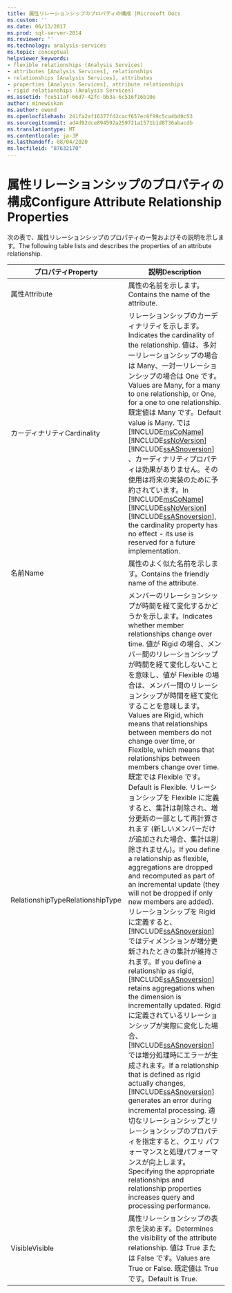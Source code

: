 ```yaml
---
title: 属性リレーションシップのプロパティの構成 |Microsoft Docs
ms.custom: ''
ms.date: 06/13/2017
ms.prod: sql-server-2014
ms.reviewer: ''
ms.technology: analysis-services
ms.topic: conceptual
helpviewer_keywords:
- flexible relationships (Analysis Services)
- attributes [Analysis Services], relationships
- relationships [Analysis Services], attributes
- properties [Analysis Services], attribute relationships
- rigid relationships (Analysis Services)
ms.assetid: fce511af-66d7-42fc-bb3a-6c516f16b10e
author: minewiskan
ms.author: owend
ms.openlocfilehash: 241fa2af16377fd2cacf657ec6f99c5ca4bd0c53
ms.sourcegitcommit: ad4d92dce894592a259721a1571b1d8736abacdb
ms.translationtype: MT
ms.contentlocale: ja-JP
ms.lasthandoff: 08/04/2020
ms.locfileid: "87632170"
---
```

# <a name="configure-attribute-relationship-properties"></a><span data-ttu-id="dc91f-102">属性リレーションシップのプロパティの構成</span><span class="sxs-lookup"><span data-stu-id="dc91f-102">Configure Attribute Relationship Properties</span></span>
  <span data-ttu-id="dc91f-103">次の表で、属性リレーションシップのプロパティの一覧およびその説明を示します。</span><span class="sxs-lookup"><span data-stu-id="dc91f-103">The following table lists and describes the properties of an attribute relationship.</span></span>  
  
|<span data-ttu-id="dc91f-104">プロパティ</span><span class="sxs-lookup"><span data-stu-id="dc91f-104">Property</span></span>|<span data-ttu-id="dc91f-105">説明</span><span class="sxs-lookup"><span data-stu-id="dc91f-105">Description</span></span>|  
|--------------|-----------------|  
|<span data-ttu-id="dc91f-106">属性</span><span class="sxs-lookup"><span data-stu-id="dc91f-106">Attribute</span></span>|<span data-ttu-id="dc91f-107">属性の名前を示します。</span><span class="sxs-lookup"><span data-stu-id="dc91f-107">Contains the name of the attribute.</span></span>|  
|<span data-ttu-id="dc91f-108">カーディナリティ</span><span class="sxs-lookup"><span data-stu-id="dc91f-108">Cardinality</span></span>|<span data-ttu-id="dc91f-109">リレーションシップのカーディナリティを示します。</span><span class="sxs-lookup"><span data-stu-id="dc91f-109">Indicates the cardinality of the relationship.</span></span> <span data-ttu-id="dc91f-110">値は、多対一リレーションシップの場合は Many、一対一リレーションシップの場合は One です。</span><span class="sxs-lookup"><span data-stu-id="dc91f-110">Values are Many, for a many to one relationship, or One, for a one to one relationship.</span></span> <span data-ttu-id="dc91f-111">既定値は Many です。</span><span class="sxs-lookup"><span data-stu-id="dc91f-111">Default value is Many.</span></span> <span data-ttu-id="dc91f-112">では [!INCLUDE[msCoName](../../includes/msconame-md.md)] [!INCLUDE[ssNoVersion](../../includes/ssnoversion-md.md)] [!INCLUDE[ssASnoversion](../../includes/ssasnoversion-md.md)] 、カーディナリティプロパティは効果がありません。その使用は将来の実装のために予約されています。</span><span class="sxs-lookup"><span data-stu-id="dc91f-112">In [!INCLUDE[msCoName](../../includes/msconame-md.md)] [!INCLUDE[ssNoVersion](../../includes/ssnoversion-md.md)] [!INCLUDE[ssASnoversion](../../includes/ssasnoversion-md.md)], the cardinality property has no effect - its use is reserved for a future implementation.</span></span>|  
|<span data-ttu-id="dc91f-113">名前</span><span class="sxs-lookup"><span data-stu-id="dc91f-113">Name</span></span>|<span data-ttu-id="dc91f-114">属性のよく似た名前を示します。</span><span class="sxs-lookup"><span data-stu-id="dc91f-114">Contains the friendly name of the attribute.</span></span>|  
|<span data-ttu-id="dc91f-115">RelationshipType</span><span class="sxs-lookup"><span data-stu-id="dc91f-115">RelationshipType</span></span>|<span data-ttu-id="dc91f-116">メンバーのリレーションシップが時間を経て変化するかどうかを示します。</span><span class="sxs-lookup"><span data-stu-id="dc91f-116">Indicates whether member relationships change over time.</span></span> <span data-ttu-id="dc91f-117">値が Rigid の場合、メンバー間のリレーションシップが時間を経て変化しないことを意味し、値が Flexible の場合は、メンバー間のリレーションシップが時間を経て変化することを意味します。</span><span class="sxs-lookup"><span data-stu-id="dc91f-117">Values are Rigid, which means that relationships between members do not change over time, or Flexible, which means that relationships between members change over time.</span></span> <span data-ttu-id="dc91f-118">既定では Flexible です。</span><span class="sxs-lookup"><span data-stu-id="dc91f-118">Default is Flexible.</span></span> <span data-ttu-id="dc91f-119">リレーションシップを Flexible に定義すると、集計は削除され、増分更新の一部として再計算されます (新しいメンバーだけが追加された場合、集計は削除されません)。</span><span class="sxs-lookup"><span data-stu-id="dc91f-119">If you define a relationship as flexible, aggregations are dropped and recomputed as part of an incremental update (they will not be dropped if only new members are added).</span></span> <span data-ttu-id="dc91f-120">リレーションシップを Rigid に定義すると、 [!INCLUDE[ssASnoversion](../../includes/ssasnoversion-md.md)] ではディメンションが増分更新されたときの集計が維持されます。</span><span class="sxs-lookup"><span data-stu-id="dc91f-120">If you define a relationship as rigid, [!INCLUDE[ssASnoversion](../../includes/ssasnoversion-md.md)] retains aggregations when the dimension is incrementally updated.</span></span> <span data-ttu-id="dc91f-121">Rigid に定義されているリレーションシップが実際に変化した場合、 [!INCLUDE[ssASnoversion](../../includes/ssasnoversion-md.md)] では増分処理時にエラーが生成されます。</span><span class="sxs-lookup"><span data-stu-id="dc91f-121">If a relationship that is defined as rigid actually changes, [!INCLUDE[ssASnoversion](../../includes/ssasnoversion-md.md)] generates an error during incremental processing.</span></span> <span data-ttu-id="dc91f-122">適切なリレーションシップとリレーションシップのプロパティを指定すると、クエリ パフォーマンスと処理パフォーマンスが向上します。</span><span class="sxs-lookup"><span data-stu-id="dc91f-122">Specifying the appropriate relationships and relationship properties increases query and processing performance.</span></span>|  
|<span data-ttu-id="dc91f-123">Visible</span><span class="sxs-lookup"><span data-stu-id="dc91f-123">Visible</span></span>|<span data-ttu-id="dc91f-124">属性リレーションシップの表示を決めます。</span><span class="sxs-lookup"><span data-stu-id="dc91f-124">Determines the visibility of the attribute relationship.</span></span> <span data-ttu-id="dc91f-125">値は True または False です。</span><span class="sxs-lookup"><span data-stu-id="dc91f-125">Values are True or False.</span></span> <span data-ttu-id="dc91f-126">既定値は True です。</span><span class="sxs-lookup"><span data-stu-id="dc91f-126">Default is True.</span></span>|  
  
  
